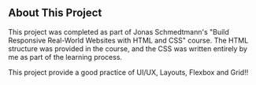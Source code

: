 ## About This Project

This project was completed as part of Jonas Schmedtmann's "Build Responsive Real-World Websites with HTML and CSS" course. The HTML structure was provided in the course, and the CSS was written entirely by me as part of the learning process.

This project provide a good practice of UI/UX, Layouts, Flexbox and Grid!!
